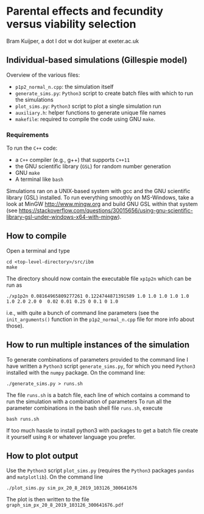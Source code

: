 # Parental effects and fecundity versus viability selection

Bram Kuijper, a dot l dot w dot kuijper at exeter.ac.uk

## Individual-based simulations (Gillespie model)

Overview of the various files:

- `p1p2_normal_n.cpp`: the simulation itself
- `generate_sims.py`: `Python3` script to create batch files with which to run the simulations
- `plot_sims.py`: `Python3` script to plot a single simulation run
- `auxiliary.h`: helper functions to generate unique file names 
- `makefile`: required to compile the code using GNU `make`. 

### Requirements

To run the `C++` code:

- a `C++` compiler (e.g., g++) that supports `C++11`
- the GNU scientific library (`GSL`) for random number generation
- GNU `make`
- A terminal like `bash`

Simulations ran on a UNIX-based system with gcc 
and the GNU scientific library (GSL) installed. To run everything
smoothly on MS-Windows, take a look at MinGW http://www.mingw.org
and build GNU GSL within that system (see https://stackoverflow.com/questions/30015656/using-gnu-scientific-library-gsl-under-windows-x64-with-mingw). 

## How to compile

Open a terminal and type

    cd <top-level-directory>/src/ibm
    make 

The directory should now contain the executable file `xp1p2n`
which can be run as 

    ./xp1p2n 0.08164965809277261 0.1224744871391589 1.0 1.0 1.0 1.0 1.0 1.0 2.0 2.0 0  0.02 0.01 0.25 0 0.1 0 1.0 

i.e., with quite a bunch of command line parameters (see the
`init_arguments()` function in the `p1p2_normal_n.cpp` file for
more info about those).

## How to run multiple instances of the simulation
To generate combinations of parameters provided to the command
line I have written a `Python3` script
`generate_sims.py`, for which you need `Python3` installed with
the `numpy` package. On the command line:

    ./generate_sims.py > runs.sh

The file `runs.sh` is a batch file, each line of which contains 
a command to run the simulation with a combination of parameters
To run all the parameter combinations in the bash shell file 
`runs.sh`, execute

    bash runs.sh

If too much hassle to install python3 with packages to get a
batch file create it yourself using `R` or whatever language
you prefer.

## How to plot output
Use the `Python3` script `plot_sims.py` (requires the
`Python3` packages `pandas` and `matplotlib`). On the command line

    ./plot_sims.py sim_px_20_8_2019_103126_300641676

The plot is then written to the file `graph_sim_px_20_8_2019_103126_300641676.pdf`

